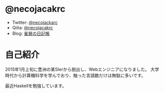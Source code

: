 # @necojacakrc

- Twitter: [@necojackarc](https://twitter.com/necojackarc)
- Qiita: [@necojacakrc](http://qiita.com/necojackarc)
- Blog: [雀巽の日記帳](http://necojackarc.hatenablog.com/)

# 自己紹介
2015年1月上旬に豊洲の某SIerから脱出し、Webエンジニアになりました。
大学時代から計算機科学を学んでおり、触った言語数だけは無駄に多いです。

最近Haskellを勉強しています。
